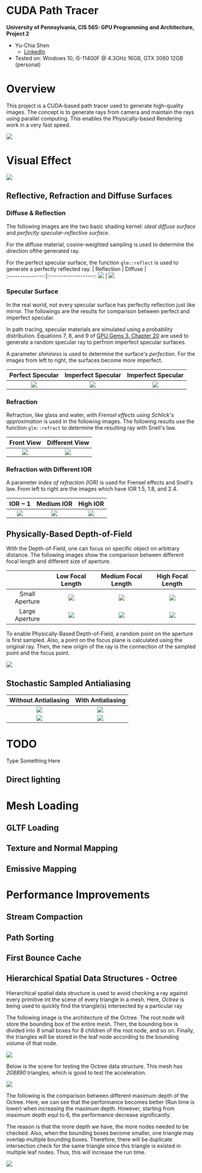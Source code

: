 CUDA Path Tracer
======================

**University of Pennsylvania, CIS 565: GPU Programming and Architecture, Project 2**

* Yu-Chia Shen
  * [LinkedIn](https://www.linkedin.com/in/ycshen0831/)
* Tested on: Windows 10, i5-11400F @ 4.3GHz 16GB, GTX 3060 12GB (personal)

# Overview
This project is a CUDA-based path tracer used to generate high-quality images. The concept is to generate rays from camera and maintain the rays using parallel computing. This enables the Physically-based Rendering work in a very fast speed. 

![](./img/Laterns.png)

# Visual Effect
![](./img/title1-3.png)

## Reflective, Refraction and Diffuse Surfaces

### **Diffuse & Reflection**
The following images are the two basic shading kernel: *ideal diffuse surface* and *perfectly specular-reflective surface*.

For the diffuse material, cosine-weighted sampling is used to determine the direction ofthe generated ray.

For the perfect specular surface, the function ```glm::reflect``` is used to generate a perfectly reflected ray.
| Reflection      | Diffuse    |  
:---------------:|:-------------------: 
![](./img/reflection-ndl.png) | ![](./img/difuse-ndl.png) 

### **Specular Surface**
In the real world, not every specular surface has perfectly reflection just like mirror. The followings are the results for comparison between perfect and imperfect specular.

In path tracing, specular materials are simulated using a probability distribution. Equations 7, 8, and 9 of [GPU Gems 3, Chapter 20](https://developer.nvidia.com/gpugems/gpugems3/part-iii-rendering/chapter-20-gpu-based-importance-sampling) are used to generate a random specular ray to perfrom imperfect specular surfaces.

A parameter *shininess* is used to determine the surface's *perfection*. For the images from left to right, the surfaces become more imperfect. 

| Perfect Specular     | Imperfect Specular    | Imperfect Specular    |  
:---------------:|:-------------------: |:-------------------: 
![](./img/reflection-ndl.png) | ![](./img/imperfect08-ndl.png) | ![](./img/imperfect06-ndl.png) 

### **Refraction**
Refraction, like glass and water, with *Frensel effects using Schlick's approximation* is used in the following images. The following results use the function ```glm::refract``` to determine the resulting ray with Snell's law. 

| Front View      | Different View     |  
:---------------:|:-------------------: |
![](./img/refraction1.png) | ![](./img/refraction2.png) 

### **Refraction with Different IOR**
A parameter *index of refraction (IOR)* is used for Frensel effects and Snell's law. From left to right are the images which have IOR 1.5, 1.8, and 2.4. 

| IOR ~ 1     | Medium IOR    |  High IOR  |  
:-------------------: |:-------------------: |:-------------------: 
| ![](./img/refract15.png) | ![](./img/refract18.png) | ![](./img/refract24.png) 

## Physically-Based Depth-of-Field
With the Depth-of-Field, one can focus on specific object on arbitrary distance. The following images show the comparison between different focal length and different size of aperture.

| | Low Focal Length | Medium Focal Length | High Focal Length |  
:---------------:|:-------------------: |:-------------------: |:-------------------: 
| Small Aperture | ![](./img/DOF5005.png) | ![](./img/DOF7505.png) | ![](./img/DOF1005.png)|
| Large Aperture | ![](./img/DOF5010.png) | ![](./img/DOF7510.png) | ![](./img/DOF1010.png)|

To enable Physically-Based Depth-of-Field, a random point on the aperture is first sampled. Also, a point on the focus plane is calculated using the original ray. Then, the new origin of the ray is the connection of the sampled point and the focus point.

![](./img/DFO.png)

## Stochastic Sampled Antialiasing

| Without Antialiasing | With Antialiasing | 
:---------------:|:-------------------: |
| ![](./img/antiWO.png) | ![](./img/antiW.png) |
| ![](./img/antiW-A-2.jpg) | ![](./img/antiW-A-1.jpg) |

# TODO
Type Something Here

## Direct lighting

# Mesh Loading

## GLTF Loading

## Texture and Normal Mapping

## Emissive Mapping

# Performance Improvements

## Stream Compaction

## Path Sorting

## First Bounce Cache

## Hierarchical Spatial Data Structures - Octree
Hierarchical spatial data structure is used to avoid checking a ray against every primitive int the scene of every triangle in a mesh. Here, *Octree* is being used to quickly find the triangle(s) intersected by a particular ray

The following image is the architecture of the Octree. The root node will store the bounding box of the entire mesh. Then, the bounding box is divided into 8 small boxes for 8 children of the root node, and so on. Finally, the triangles will be stored in the leaf node according to the bounding volume of that node.

![](./img/octreeArch.drawio.png)

Below is the scene for testing the Octree data structure. This mesh has *208890* triangles, which is good to test the acceleration. 

![](./img/title4.png)

The following is the comparison between different maximum depth of the Octree. Here, we can see that the performance becomes better (Run time is lower) when increasing the maximum depth. However, starting from maximum depth equl to 6, the performance decrease significantly. 

The reason is that the more depth we have, the more nodes needed to be checked. Also, when the bounding boxes become smaller, one triangle may overlap multiple bounding boxes. Therefore, there will be duplicate intersection check for the same triangle since this triangle is existed in multiple leaf nodes. Thus, this will increase the run time. 

![](./img/Run%20Time%20vs%20Maximum%20Depth%20of%20Octree.png)